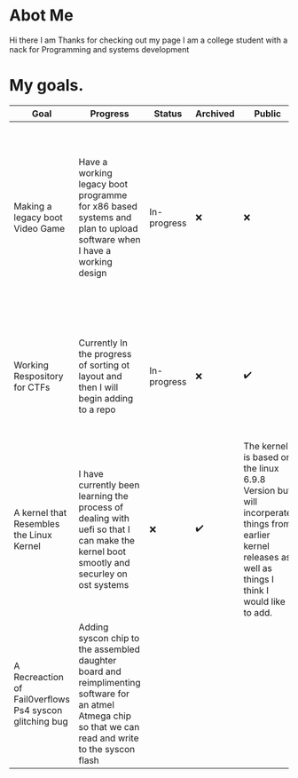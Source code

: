 # Abot Me

Hi there I am Thanks for checking out my page I am a college student with a nack for Programming and systems development

# My goals.


| Goal | Progress | Status | Archived | Public | Details |
| ---- | -------- | ------ | -------- | ------ | ------- |
| Making a legacy boot Video Game | Have a working legacy boot programme for x86 based systems and plan to upload software when I have a working design |  In-progress | &#x274c; | &#x274c; | The idea is to create a legacy boot program that fits in a 512 boot sector and runs in 16-bit real mod.  It is all written in x86 assembly |
| Working Respository for CTFs | Currently In the progress of sorting ot layout and then I will begin adding to a repo |  In-progress | &#x274c; | ✔️ | This will be alist of all CTFs I have taken part in recently From ~2023 onwards |
| A kernel that Resembles the Linux Kernel | I have currently been learning the process of dealing with uefi so that I can make the kernel boot smootly and securley on ost systems | &#x274c; | ✔️ |  The kernel is based on the linux 6.9.8 Version but will incorperate things from earlier kernel releases as well as things I think I would like to add. |  In-progress |
| A Recreaction of Fail0verflows Ps4 syscon glitching bug | Adding syscon chip to the assembled daughter board and reimplimenting software for an atmel Atmega chip so that we can read and write to the syscon flash | 
